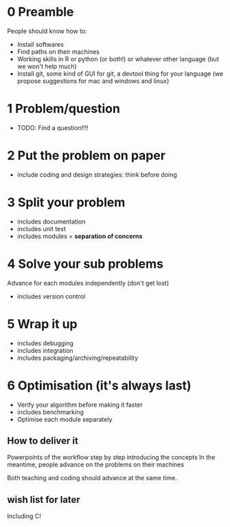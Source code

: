 # 0 Preamble
People should know how to:
 
 - Install softwares
 - Find paths on their machines
 - Working skills in R or python (or both!) or whatever other language (but we won't help much)
 - Install git, some kind of GUI for git, a devtool thing for your language (we propose suggestions for mac and windows and linux)


# 1 Problem/question

 * TODO: Find a question!!!!



# 2 Put the problem on paper

 - include coding and design strategies: think before doing

# 3 Split your problem

 - includes documentation
 - includes unit test
 - includes modules = **separation of concerns**

# 4 Solve your sub problems
Advance for each modules independently (don't get lost)

 - includes version control

# 5 Wrap it up

 - includes debugging
 - includes integration
 - includes packaging/archiving/repeatability

# 6 Optimisation (it's always last)

 - Verify your algorithm before making it faster
 - includes benchmarking
 - Optimise each module separately




## How to deliver it

Powerpoints of the workflow step by step introducing the concepts
In the meantime, people advance on the problems on their machines

Both teaching and coding should advance at the same time.


## wish list for later

Including C!


